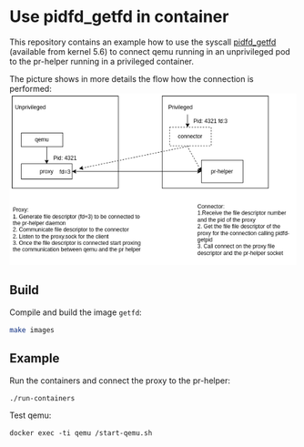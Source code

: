 # Use pidfd_getfd in container

This repository contains an example how to use the syscall [pidfd_getfd](https://man7.org/linux/man-pages/man2/pidfd_getfd.2.html) (available from kernel 5.6) to connect qemu running in an unprivileged pod to the pr-helper running in a privileged container.

The picture shows in more details the flow how the connection is performed:
![](pic/pidfd_getfd.png)

## Build
Compile and build the image `getfd`:
```bash
make images
```
## Example
Run the containers and connect the proxy to the pr-helper:
```bash
./run-containers
```
Test qemu:
```
docker exec -ti qemu /start-qemu.sh
```
